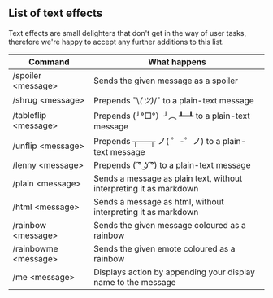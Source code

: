## List of text effects

Text effects are small delighters that don't get in the way of user tasks, therefore we're happy to accept any further additions to this list. 

| Command | What happens | 
|---|---|
| /spoiler \<message\> |  Sends the given message as a spoiler |
| /shrug \<message\> | Prepends ¯\\_(ツ)_/¯ to a plain-text message|
| /tableflip \<message\> | Prepends (╯°□°）╯︵ ┻━┻ to a plain-text message|
| /unflip \<message\> | Prepends ┬──┬ ノ( ゜-゜ノ) to a plain-text message |
| /lenny \<message\> | Prepends ( ͡° ͜ʖ ͡°) to a plain-text message|
| /plain \<message\> | Sends a message as plain text, without interpreting it as markdown|
| /html \<message\> | Sends a message as html, without interpreting it as markdown|
| /rainbow \<message\> |Sends the given message coloured as a rainbow |
| /rainbowme \<message\> |Sends the given emote coloured as a rainbow|
| /me \<message\> | Displays action by appending your display name to the message|
